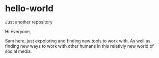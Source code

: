 # hello-world
Just another repository

Hi Everyone,

Sam here, just expoloring and finding new tools to work with. As well as finding new ways to work with other humans in this relativly new world of social media.
